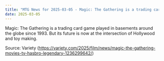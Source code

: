```yaml
---
title: "MTG News for 2025-03-05 - Magic: The Gathering is a trading card game played..."
date: 2025-03-05
---
```


Magic: The Gathering is a trading card game played in basements around the globe since 1993. But its future is now at the intersection of Hollywood and toy making.

Source: Variety (https://variety.com/2025/film/news/magic-the-gathering-movies-tv-hasbro-legendary-1236299642/)
